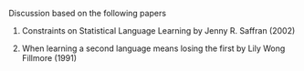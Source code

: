 Discussion based on the following papers

1. Constraints on Statistical Language Learning by Jenny R. Saffran (2002)

2. When learning a second language means losing the first by Lily Wong Fillmore (1991)
